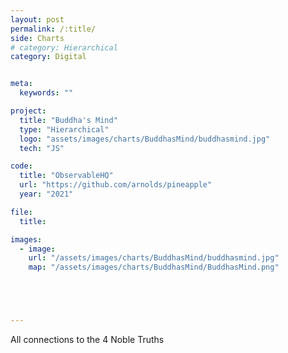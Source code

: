 ```yaml
---
layout: post
permalink: /:title/
side: Charts
# category: Hierarchical
category: Digital


meta:
  keywords: ""

project:
  title: "Buddha's Mind"
  type: "Hierarchical"
  logo: "assets/images/charts/BuddhasMind/buddhasmind.jpg"
  tech: "JS"

code:
  title: "ObservableHQ"
  url: "https://github.com/arnolds/pineapple"
  year: "2021"

file:
  title:

images:
  - image:
    url: "/assets/images/charts/BuddhasMind/buddhasmind.jpg"
    map: "/assets/images/charts/BuddhasMind/BuddhasMind.png"





---
```

All connections to the 4 Noble Truths

